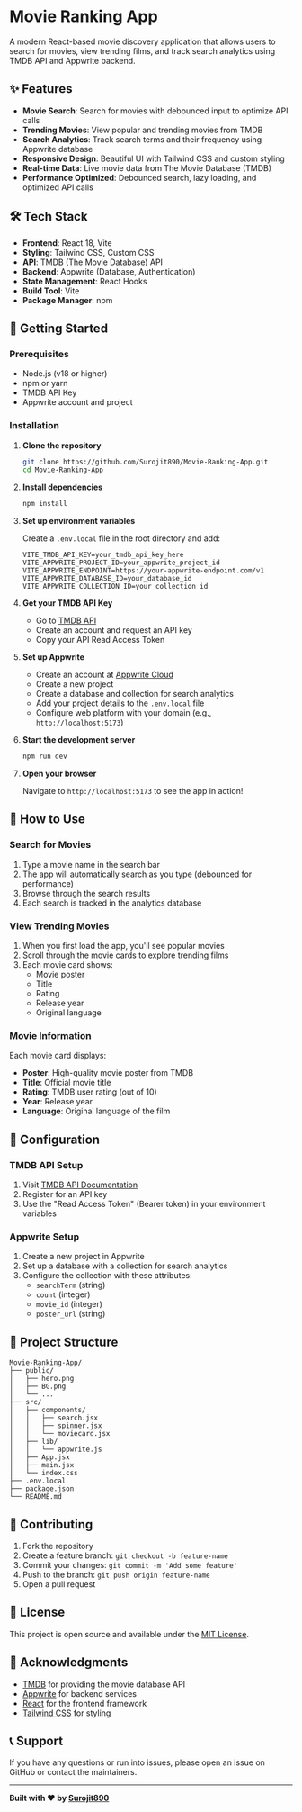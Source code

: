 # Movie Ranking App

A modern React-based movie discovery application that allows users to search for movies, view trending films, and track search analytics using TMDB API and Appwrite backend.

## ✨ Features

- **Movie Search**: Search for movies with debounced input to optimize API calls
- **Trending Movies**: View popular and trending movies from TMDB
- **Search Analytics**: Track search terms and their frequency using Appwrite database
- **Responsive Design**: Beautiful UI with Tailwind CSS and custom styling
- **Real-time Data**: Live movie data from The Movie Database (TMDB)
- **Performance Optimized**: Debounced search, lazy loading, and optimized API calls

## 🛠️ Tech Stack

- **Frontend**: React 18, Vite
- **Styling**: Tailwind CSS, Custom CSS
- **API**: TMDB (The Movie Database) API
- **Backend**: Appwrite (Database, Authentication)
- **State Management**: React Hooks
- **Build Tool**: Vite
- **Package Manager**: npm

## 🚀 Getting Started

### Prerequisites

- Node.js (v18 or higher)
- npm or yarn
- TMDB API Key
- Appwrite account and project

### Installation

1. **Clone the repository**
   ```bash
   git clone https://github.com/Surojit890/Movie-Ranking-App.git
   cd Movie-Ranking-App
   ```

2. **Install dependencies**
   ```bash
   npm install
   ```

3. **Set up environment variables**
   
   Create a `.env.local` file in the root directory and add:
   ```env
   VITE_TMDB_API_KEY=your_tmdb_api_key_here
   VITE_APPWRITE_PROJECT_ID=your_appwrite_project_id
   VITE_APPWRITE_ENDPOINT=https://your-appwrite-endpoint.com/v1
   VITE_APPWRITE_DATABASE_ID=your_database_id
   VITE_APPWRITE_COLLECTION_ID=your_collection_id
   ```

4. **Get your TMDB API Key**
   - Go to [TMDB API](https://www.themoviedb.org/settings/api)
   - Create an account and request an API key
   - Copy your API Read Access Token

5. **Set up Appwrite**
   - Create an account at [Appwrite Cloud](https://cloud.appwrite.io)
   - Create a new project
   - Create a database and collection for search analytics
   - Add your project details to the `.env.local` file
   - Configure web platform with your domain (e.g., `http://localhost:5173`)

6. **Start the development server**
   ```bash
   npm run dev
   ```

7. **Open your browser**
   
   Navigate to `http://localhost:5173` to see the app in action!

## 📱 How to Use

### Search for Movies
1. Type a movie name in the search bar
2. The app will automatically search as you type (debounced for performance)
3. Browse through the search results
4. Each search is tracked in the analytics database

### View Trending Movies
1. When you first load the app, you'll see popular movies
2. Scroll through the movie cards to explore trending films
3. Each movie card shows:
   - Movie poster
   - Title
   - Rating
   - Release year
   - Original language

### Movie Information
Each movie card displays:
- **Poster**: High-quality movie poster from TMDB
- **Title**: Official movie title
- **Rating**: TMDB user rating (out of 10)
- **Year**: Release year
- **Language**: Original language of the film

## 🔧 Configuration

### TMDB API Setup
1. Visit [TMDB API Documentation](https://developers.themoviedb.org/3)
2. Register for an API key
3. Use the "Read Access Token" (Bearer token) in your environment variables

### Appwrite Setup
1. Create a new project in Appwrite
2. Set up a database with a collection for search analytics
3. Configure the collection with these attributes:
   - `searchTerm` (string)
   - `count` (integer)
   - `movie_id` (integer)
   - `poster_url` (string)

## 📁 Project Structure

```
Movie-Ranking-App/
├── public/
│   ├── hero.png
│   ├── BG.png
│   └── ...
├── src/
│   ├── components/
│   │   ├── search.jsx
│   │   ├── spinner.jsx
│   │   └── moviecard.jsx
│   ├── lib/
│   │   └── appwrite.js
│   ├── App.jsx
│   ├── main.jsx
│   └── index.css
├── .env.local
├── package.json
└── README.md
```

## 🤝 Contributing

1. Fork the repository
2. Create a feature branch: `git checkout -b feature-name`
3. Commit your changes: `git commit -m 'Add some feature'`
4. Push to the branch: `git push origin feature-name`
5. Open a pull request

## 📄 License

This project is open source and available under the [MIT License](LICENSE).

## 🙏 Acknowledgments

- [TMDB](https://www.themoviedb.org/) for providing the movie database API
- [Appwrite](https://appwrite.io/) for backend services
- [React](https://reactjs.org/) for the frontend framework
- [Tailwind CSS](https://tailwindcss.com/) for styling

## 📞 Support

If you have any questions or run into issues, please open an issue on GitHub or contact the maintainers.

---

**Built with ❤️ by [Surojit890](https://github.com/Surojit890)**
